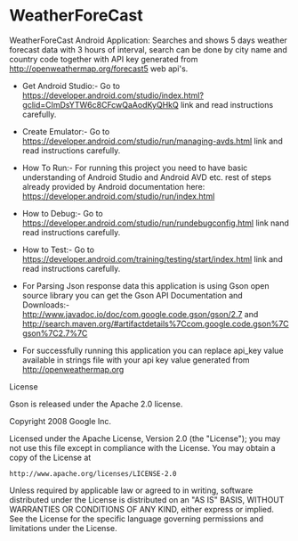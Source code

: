 # WeatherForeCast
WeatherForeCast Android Application: Searches and shows 5 days weather forecast data with 3 hours of interval, search can be 
done by city name and country code together with API key generated from  http://openweathermap.org/forecast5 web api's.

* Get Android Studio:- Go to https://developer.android.com/studio/index.html?gclid=CImDsYTW6c8CFcwQaAodKyQHkQ link and read     instructions carefully.

* Create Emulator:- Go to https://developer.android.com/studio/run/managing-avds.html link and read instructions carefully.

* How To Run:- For running this project you need to have basic understanding of Android Studio and Android AVD etc.
               rest of steps already provided by Android documentation here: https://developer.android.com/studio/run/index.html

* How to Debug:- Go to https://developer.android.com/studio/run/rundebugconfig.html link nand read instructions carefully.

* How to Test:- Go to https://developer.android.com/training/testing/start/index.html link and read instructions carefully.

* For Parsing Json response data this application is using Gson open source library you can get the Gson API Documentation and  Downloads:- http://www.javadoc.io/doc/com.google.code.gson/gson/2.7 and http://search.maven.org/#artifactdetails%7Ccom.google.code.gson%7Cgson%7C2.7%7C

* For successfully running this application you can replace api_key value available in strings file with your api key value generated from  http://openweathermap.org
    
    
License

 Gson is released under the Apache 2.0 license.

 Copyright 2008 Google Inc.

 Licensed under the Apache License, Version 2.0 (the "License");
 you may not use this file except in compliance with the License.
 You may obtain a copy of the License at

    http://www.apache.org/licenses/LICENSE-2.0

 Unless required by applicable law or agreed to in writing, software
 distributed under the License is distributed on an "AS IS" BASIS,
 WITHOUT WARRANTIES OR CONDITIONS OF ANY KIND, either express or implied.
 See the License for the specific language governing permissions and
 limitations under the License.

